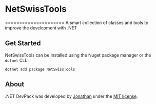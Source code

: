 # NetSwissTools

=====================
A smart collection of classes and tools to improve the development with .NET

## Get Started
NetSwissTools can be installed using the Nuget package manager or the `dotnet` CLI.

```
dotnet add package NetSwissTools
```

## About
.NET DevPack was developed by [Jonathan](https://kennymack.github.io) under the [MIT license](LICENSE).